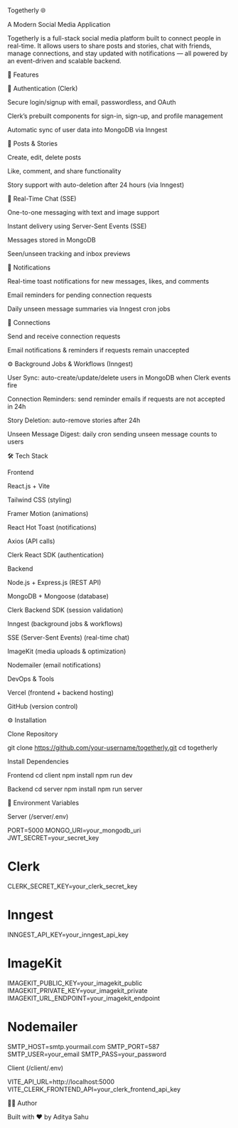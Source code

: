 Togetherly 🌐

A Modern Social Media Application

Togetherly is a full-stack social media platform built to connect people in real-time. It allows users to share posts and stories, chat with friends, manage connections, and stay updated with notifications — all powered by an event-driven and scalable backend.


🚀 Features


🔐 Authentication (Clerk)

Secure login/signup with email, passwordless, and OAuth

Clerk’s prebuilt components for sign-in, sign-up, and profile management

Automatic sync of user data into MongoDB via Inngest

📝 Posts & Stories

Create, edit, delete posts

Like, comment, and share functionality

Story support with auto-deletion after 24 hours (via Inngest)

💬 Real-Time Chat (SSE)

One-to-one messaging with text and image support

Instant delivery using Server-Sent Events (SSE)

Messages stored in MongoDB

Seen/unseen tracking and inbox previews

🔔 Notifications

Real-time toast notifications for new messages, likes, and comments

Email reminders for pending connection requests

Daily unseen message summaries via Inngest cron jobs

🤝 Connections

Send and receive connection requests

Email notifications & reminders if requests remain unaccepted

⚙️ Background Jobs & Workflows (Inngest)

User Sync: auto-create/update/delete users in MongoDB when Clerk events fire

Connection Reminders: send reminder emails if requests are not accepted in 24h

Story Deletion: auto-remove stories after 24h

Unseen Message Digest: daily cron sending unseen message counts to users


🛠️ Tech Stack

Frontend

React.js + Vite

Tailwind CSS (styling)

Framer Motion (animations)

React Hot Toast (notifications)

Axios (API calls)

Clerk React SDK (authentication)


Backend


Node.js + Express.js (REST API)

MongoDB + Mongoose (database)

Clerk Backend SDK (session validation)

Inngest (background jobs & workflows)

SSE (Server-Sent Events) (real-time chat)

ImageKit (media uploads & optimization)

Nodemailer (email notifications)


DevOps & Tools

Vercel (frontend + backend hosting)

GitHub (version control)


⚙️ Installation

Clone Repository

git clone https://github.com/your-username/togetherly.git
cd togetherly

Install Dependencies

Frontend
cd client
npm install
npm run dev

Backend
cd server
npm install
npm run server

🔑 Environment Variables

Server (/server/.env)

PORT=5000
MONGO_URI=your_mongodb_uri
JWT_SECRET=your_secret_key

# Clerk
CLERK_SECRET_KEY=your_clerk_secret_key

# Inngest
INNGEST_API_KEY=your_inngest_api_key

# ImageKit
IMAGEKIT_PUBLIC_KEY=your_imagekit_public
IMAGEKIT_PRIVATE_KEY=your_imagekit_private
IMAGEKIT_URL_ENDPOINT=your_imagekit_endpoint

# Nodemailer
SMTP_HOST=smtp.yourmail.com
SMTP_PORT=587
SMTP_USER=your_email
SMTP_PASS=your_password

Client (/client/.env)

VITE_API_URL=http://localhost:5000
VITE_CLERK_FRONTEND_API=your_clerk_frontend_api_key


👨‍💻 Author

Built with ❤️ by Aditya Sahu




